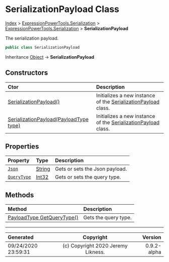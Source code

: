 ﻿# SerializationPayload Class

[Index](../index.md) > [ExpressionPowerTools.Serialization](ExpressionPowerTools.Serialization.a.md) > [ExpressionPowerTools.Serialization](ExpressionPowerTools.Serialization.n.md) > **SerializationPayload**

The serialization payload.

```csharp
public class SerializationPayload
```

Inheritance [Object](https://docs.microsoft.com/dotnet/api/system.object) → **SerializationPayload**

## Constructors

| Ctor | Description |
| :-- | :-- |
| [SerializationPayload()](ExpressionPowerTools.Serialization.SerializationPayload.ctor.md#serializationpayload) | Initializes a new instance of the [SerializationPayload](ExpressionPowerTools.Serialization.SerializationPayload.cs.md) class. |
| [SerializationPayload(PayloadType type)](ExpressionPowerTools.Serialization.SerializationPayload.ctor.md#serializationpayloadpayloadtype-type) | Initializes a new instance of the [SerializationPayload](ExpressionPowerTools.Serialization.SerializationPayload.cs.md) class. |
## Properties

| Property | Type | Description |
| :-- | :-- | :-- |
| [`Json`](ExpressionPowerTools.Serialization.SerializationPayload.Json.prop.md) | [String](https://docs.microsoft.com/dotnet/api/system.string) | Gets or sets the Json payload. |
| [`QueryType`](ExpressionPowerTools.Serialization.SerializationPayload.QueryType.prop.md) | [Int32](https://docs.microsoft.com/dotnet/api/system.int32) | Gets or sets the query type. |

## Methods

| Method | Description |
| :-- | :-- |
| [PayloadType GetQueryType()](ExpressionPowerTools.Serialization.SerializationPayload.GetQueryType.m.md) | Gets the query type. |

---

| Generated | Copyright | Version |
| :-- | :-: | --: |
| 09/24/2020 23:59:31 | (c) Copyright 2020 Jeremy Likness. | 0.9.2-alpha |
